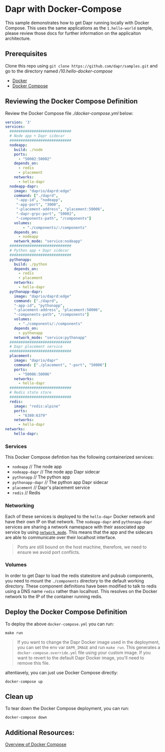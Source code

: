 # Dapr with Docker-Compose

This sample demonstrates how to get Dapr running locally with Docker Compose. This uses the same applications as the `1.hello-world` sample, please review those docs for further information on the applicaiton architecture.

## Prerequisites
Clone this repo using `git clone https://github.com/dapr/samples.git` and go to the directory named */10.hello-docker-compose*

- [Docker](https://docs.docker.com/)
- [Docker Compose](https://docs.docker.com/compose/install/)

## Reviewing the Docker Compose Definition

Review the Docker Compose file *./docker-compose.yml* below:

```yaml
version: '3'
services:
  ############################
  # Node app + Dapr sidecar
  ############################
  nodeapp:
    build: ./node
    ports:
      - "50002:50002"
    depends_on:
      - redis
      - placement
    networks:
      - hello-dapr
  nodeapp-dapr:
    image: "daprio/daprd:edge"
    command: ["./daprd",
     "-app-id", "nodeapp",
     "-app-port", "3000",
     "-placement-address", "placement:50006",
     "-dapr-grpc-port", "50002",
     "-components-path", "/components"]
    volumes:
        - "./components/:/components"
    depends_on:
      - nodeapp
    network_mode: "service:nodeapp"
  ############################
  # Python app + Dapr sidecar
  ############################
  pythonapp:
    build: ./python
    depends_on:
      - redis
      - placement
    networks:
      - hello-dapr
  pythonapp-dapr:
    image: "daprio/daprd:edge"
    command: ["./daprd",
    "-app-id", "pythonapp",
    "-placement-address", "placement:50006",
    "-components-path", "/components"]
    volumes:
      - "./components/:/components"
    depends_on:
      - pythonapp
    network_mode: "service:pythonapp"
  ############################
  # Dapr placement service
  ############################
  placement:
    image: "daprio/dapr"
    command: ["./placement", "-port", "50006"]
    ports:
      - "50006:50006"
    networks:
      - hello-dapr
  ############################
  # Redis state store
  ############################
  redis:
    image: "redis:alpine"
    ports:
      - "6380:6379"
    networks:
      - hello-dapr
networks:
    hello-dapr:
```

### Services
This Docker Compose defintion has the following containerized services:
- `nodeapp`        // The node app
- `nodeapp-dapr`   // The node app Dapr sidecar
- `pythonapp`      // The python app
- `pythonapp-dapr` // The python app Dapr sidecar
- `placement`      // Dapr's placement service
- `redis`          // Redis

### Networking
Each of these services is deployed to the `hello-dapr` Docker network and have their own IP on that network.
The `nodeapp-dapr` and `pythonapp-dapr` services are sharing a network namespace with their associated app service by using [`network_mode`](https://docs.docker.com/compose/compose-file/#network_mode).
This means that the app and the sidecars are able to communicate over their localhost interface.

> Ports are still bound on the host machine, therefore, we need to ensure we avoid port conflicts.

### Volumes
In order to get Dapr to load the redis statestore and pubsub components, you need to mount the 
`./components` directory to the default working directory. These component definitions have been modified
to talk to redis using a DNS name `redis` rather than localhost. This resolves on the Docker network to
the IP of the container running redis.

## Deploy the Docker Compose Definition
To deploy the above `docker-compose.yml` you can run:
```
make run
```
> If you want to change the Dapr Docker image used in the deployment, you can
  set the env var `DAPR_IMAGE` and run `make run`. This generates
  a `docker-compose.override.yml` file using your custom image. If you want
  to revert to the default Dapr Docker image, you'll need to remove this file.

altentiavely, you can just use Docker Compose directly:
```
docker-compose up
```

## Clean up

To tear down the Docker Compose deployment, you can run:
```
docker-compose down
```

## Additional Resources:

[Overview of Docker Compose](https://docs.docker.com/compose/)
